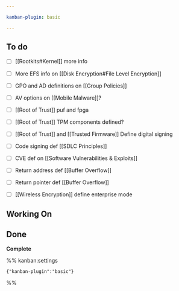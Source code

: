 ```yaml
---

kanban-plugin: basic

---
```


## To do

- [ ] [[Rootkits#Kernel]] more info
- [ ] More EFS info on [[Disk Encryption#File Level Encryption]]
- [ ] GPO and AD definitions on [[Group Policies]]
- [ ] AV options on [[Mobile Malware]]?
- [ ] [[Root of Trust]] puf and fpga
- [ ] [[Root of Trust]] TPM components defined?
- [ ] [[Root of Trust]] and [[Trusted Firmware]] Define digital signing
- [ ] Code signing def [[SDLC Principles]]
- [ ] CVE def on [[Software Vulnerabilities & Exploits]]
- [ ] Return address def [[Buffer Overflow]]
- [ ] Return pointer def [[Buffer Overflow]]
- [ ] [[Wireless Encryption]] define enterprise mode


## Working On



## Done

**Complete**




%% kanban:settings
```
{"kanban-plugin":"basic"}
```
%%